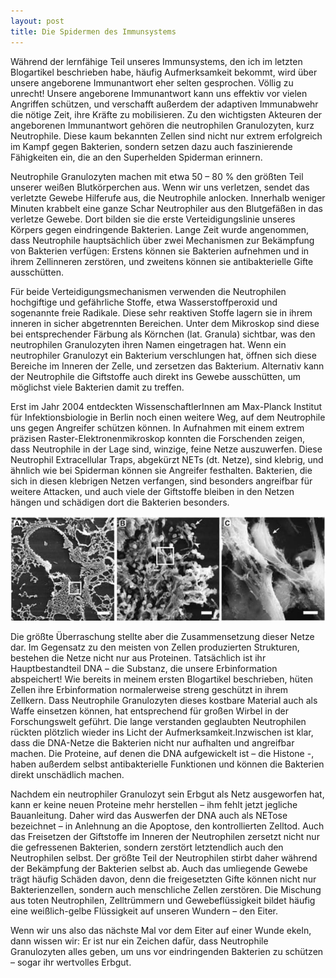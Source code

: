 ```yaml
---
layout: post
title: Die Spidermen des Immunsystems
---
```


Während der lernfähige Teil unseres Immunsystems, den ich im letzten Blogartikel beschrieben habe, häufig Aufmerksamkeit bekommt, wird über unsere angeborene Immunantwort eher selten gesprochen. Völlig zu unrecht! Unsere angeborene Immunantwort kann uns effektiv vor vielen Angriffen schützen, und verschafft außerdem der adaptiven Immunabwehr die nötige Zeit, ihre Kräfte zu mobilisieren. Zu den wichtigsten Akteuren der angeborenen Immunantwort gehören die neutrophilen Granulozyten, kurz Neutrophile. Diese kaum bekannten Zellen sind nicht nur extrem erfolgreich im Kampf gegen Bakterien, sondern setzen dazu auch faszinierende Fähigkeiten ein, die an den Superhelden Spiderman erinnern.  

Neutrophile Granulozyten machen mit etwa 50 – 80 % den größten Teil unserer weißen Blutkörperchen aus. Wenn wir uns verletzen, sendet das verletzte Gewebe Hilferufe aus, die Neutrophile anlocken. Innerhalb weniger Minuten krabbelt eine ganze Schar Neutrophiler aus den Blutgefäßen in das verletze Gewebe. Dort bilden sie die erste Verteidigungslinie unseres Körpers gegen eindringende Bakterien. Lange Zeit wurde angenommen, dass Neutrophile hauptsächlich über zwei Mechanismen zur Bekämpfung von Bakterien verfügen: Erstens können sie Bakterien aufnehmen und in ihrem Zellinneren zerstören, und zweitens können sie antibakterielle Gifte ausschütten. 

Für beide Verteidigungsmechanismen verwenden die Neutrophilen hochgiftige und gefährliche  Stoffe, etwa Wasserstoffperoxid und sogenannte freie Radikale. Diese sehr reaktiven Stoffe lagern sie in ihrem inneren in sicher abgetrennten Bereichen. Unter dem Mikroskop sind diese bei entsprechender Färbung als Körnchen (lat. Granula) sichtbar, was den neutrophilen Granulozyten ihren Namen eingetragen hat. Wenn ein neutrophiler Granulozyt ein Bakterium verschlungen hat, öffnen sich diese Bereiche im Inneren der Zelle, und zersetzen das Bakterium. Alternativ kann der Neutrophile die Giftstoffe auch direkt ins Gewebe ausschütten, um möglichst viele Bakterien damit zu treffen. 

Erst im Jahr 2004 entdeckten WissenschaftlerInnen am Max-Planck Institut für Infektionsbiologie in Berlin noch einen weitere Weg, auf dem Neutrophile uns gegen Angreifer schützen können. In Aufnahmen mit einem extrem präzisen Raster-Elektronenmikroskop konnten die Forschenden zeigen, dass Neutrophile in der Lage sind, winzige, feine Netze auszuwerfen. Diese Neutrophil Extracellular Traps, abgekürzt NETs (dt. Netze), sind klebrig, und ähnlich wie bei Spiderman können sie Angreifer festhalten. Bakterien, die sich in diesen klebrigen Netzen verfangen, sind besonders angreifbar für weitere Attacken, und auch viele der Giftstoffe bleiben in den Netzen hängen und schädigen dort die Bakterien besonders.  

![image](/images/NET.jpg)

Die größte Überraschung stellte aber die Zusammensetzung dieser Netze dar. Im Gegensatz zu den meisten von Zellen produzierten Strukturen, bestehen die Netze nicht nur aus Proteinen. Tatsächlich ist ihr Hauptbestandteil DNA – die Substanz, die unsere Erbinformation abspeichert! Wie bereits in meinem ersten Blogartikel beschrieben, hüten Zellen ihre Erbinformation normalerweise streng geschützt in ihrem Zellkern. Dass Neutrophile Granulozyten dieses kostbare Material auch als Waffe einsetzen können, hat entsprechend für großen Wirbel in der Forschungswelt geführt. Die lange verstanden geglaubten Neutrophilen rückten plötzlich wieder ins Licht der Aufmerksamkeit.Inzwischen ist klar, dass die DNA-Netze die Bakterien nicht nur aufhalten und angreifbar machen. Die Proteine, auf denen die DNA aufgewickelt ist – die Histone -, haben außerdem selbst antibakterielle Funktionen und können die Bakterien direkt unschädlich machen. 

Nachdem ein neutrophiler Granulozyt sein Erbgut als Netz ausgeworfen hat, kann er keine neuen Proteine mehr herstellen – ihm fehlt jetzt jegliche Bauanleitung. Daher wird das Auswerfen der DNA auch als NETose bezeichnet – in Anlehnung an die Apoptose, den kontrollierten Zelltod. Auch das Freisetzen der Giftstoffe im Inneren der Neutrophilen zersetzt nicht nur die gefressenen Bakterien, sondern zerstört letztendlich auch den Neutrophilen selbst. Der größte Teil der Neutrophilen stirbt daher während der Bekämpfung der Bakterien selbst ab. Auch das umliegende Gewebe trägt häufig Schäden davon, denn die freigesetzten Gifte können nicht nur Bakterienzellen, sondern auch menschliche Zellen zerstören. Die Mischung aus toten Neutrophilen, Zelltrümmern und Gewebeflüssigkeit bildet häufig eine weißlich-gelbe Flüssigkeit auf unseren Wundern – den Eiter.

Wenn wir uns also das nächste Mal vor dem Eiter auf einer Wunde ekeln, dann wissen wir: Er ist nur ein Zeichen dafür, dass Neutrophile Granulozyten alles geben, um uns vor eindringenden Bakterien zu schützen – sogar ihr wertvolles Erbgut.  
